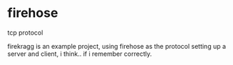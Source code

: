 # firehose
tcp protocol

firekragg is an example project, using firehose as the protocol setting up a server and client, i think.. if i remember correctly.